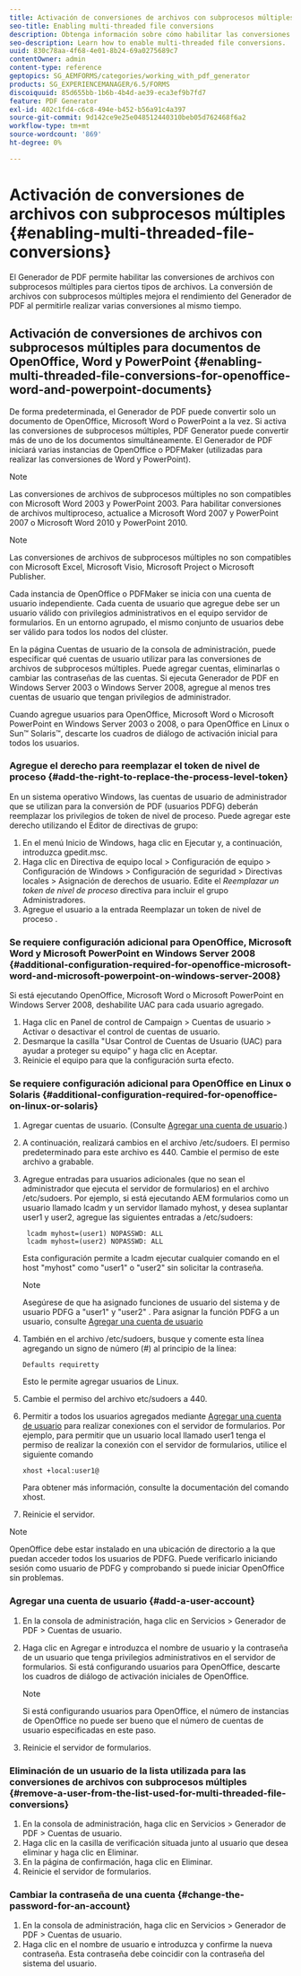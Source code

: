 ```yaml
---
title: Activación de conversiones de archivos con subprocesos múltiples
seo-title: Enabling multi-threaded file conversions
description: Obtenga información sobre cómo habilitar las conversiones de archivos con subprocesos múltiples.
seo-description: Learn how to enable multi-threaded file conversions.
uuid: 830c78aa-4f68-4e01-8b24-69a0275689c7
contentOwner: admin
content-type: reference
geptopics: SG_AEMFORMS/categories/working_with_pdf_generator
products: SG_EXPERIENCEMANAGER/6.5/FORMS
discoiquuid: 85d655bb-1b6b-4b4d-ae39-eca3ef9b7fd7
feature: PDF Generator
exl-id: 402c1fd4-c6c8-494e-b452-b56a91c4a397
source-git-commit: 9d142ce9e25e048512440310beb05d762468f6a2
workflow-type: tm+mt
source-wordcount: '869'
ht-degree: 0%

---
```


# Activación de conversiones de archivos con subprocesos múltiples {#enabling-multi-threaded-file-conversions}

El Generador de PDF permite habilitar las conversiones de archivos con subprocesos múltiples para ciertos tipos de archivos. La conversión de archivos con subprocesos múltiples mejora el rendimiento del Generador de PDF al permitirle realizar varias conversiones al mismo tiempo.

## Activación de conversiones de archivos con subprocesos múltiples para documentos de OpenOffice, Word y PowerPoint {#enabling-multi-threaded-file-conversions-for-openoffice-word-and-powerpoint-documents}

De forma predeterminada, el Generador de PDF puede convertir solo un documento de OpenOffice, Microsoft Word o PowerPoint a la vez. Si activa las conversiones de subprocesos múltiples, PDF Generator puede convertir más de uno de los documentos simultáneamente. El Generador de PDF iniciará varias instancias de OpenOffice o PDFMaker (utilizadas para realizar las conversiones de Word y PowerPoint).

>[!NOTE]
>
>Las conversiones de archivos de subprocesos múltiples no son compatibles con Microsoft Word 2003 y PowerPoint 2003. Para habilitar conversiones de archivos multiproceso, actualice a Microsoft Word 2007 y PowerPoint 2007 o Microsoft Word 2010 y PowerPoint 2010.

>[!NOTE]
>
>Las conversiones de archivos de subprocesos múltiples no son compatibles con Microsoft Excel, Microsoft Visio, Microsoft Project o Microsoft Publisher.

Cada instancia de OpenOffice o PDFMaker se inicia con una cuenta de usuario independiente. Cada cuenta de usuario que agregue debe ser un usuario válido con privilegios administrativos en el equipo servidor de formularios. En un entorno agrupado, el mismo conjunto de usuarios debe ser válido para todos los nodos del clúster.

En la página Cuentas de usuario de la consola de administración, puede especificar qué cuentas de usuario utilizar para las conversiones de archivos de subprocesos múltiples. Puede agregar cuentas, eliminarlas o cambiar las contraseñas de las cuentas. Si ejecuta Generador de PDF en Windows Server 2003 o Windows Server 2008, agregue al menos tres cuentas de usuario que tengan privilegios de administrador.

Cuando agregue usuarios para OpenOffice, Microsoft Word o Microsoft PowerPoint en Windows Server 2003 o 2008, o para OpenOffice en Linux o Sun™ Solaris™, descarte los cuadros de diálogo de activación inicial para todos los usuarios.

### Agregue el derecho para reemplazar el token de nivel de proceso {#add-the-right-to-replace-the-process-level-token}

En un sistema operativo Windows, las cuentas de usuario de administrador que se utilizan para la conversión de PDF (usuarios PDFG) deberán reemplazar los privilegios de token de nivel de proceso. Puede agregar este derecho utilizando el Editor de directivas de grupo:

1. En el menú Inicio de Windows, haga clic en Ejecutar y, a continuación, introduzca gpedit.msc.
1. Haga clic en Directiva de equipo local > Configuración de equipo > Configuración de Windows > Configuración de seguridad > Directivas locales > Asignación de derechos de usuario. Edite el *Reemplazar un token de nivel de proceso* directiva para incluir el grupo Administradores.
1. Agregue el usuario a la entrada Reemplazar un token de nivel de proceso .

### Se requiere configuración adicional para OpenOffice, Microsoft Word y Microsoft PowerPoint en Windows Server 2008 {#additional-configuration-required-for-openoffice-microsoft-word-and-microsoft-powerpoint-on-windows-server-2008}

Si está ejecutando OpenOffice, Microsoft Word o Microsoft PowerPoint en Windows Server 2008, deshabilite UAC para cada usuario agregado.

1. Haga clic en Panel de control de Campaign > Cuentas de usuario > Activar o desactivar el control de cuentas de usuario.
1. Desmarque la casilla &quot;Usar Control de Cuentas de Usuario (UAC) para ayudar a proteger su equipo&quot; y haga clic en Aceptar.
1. Reinicie el equipo para que la configuración surta efecto.

### Se requiere configuración adicional para OpenOffice en Linux o Solaris {#additional-configuration-required-for-openoffice-on-linux-or-solaris}

1. Agregar cuentas de usuario. (Consulte [Agregar una cuenta de usuario](enabling-multi-threaded-file-conversions.md#add-a-user-account).)
1. A continuación, realizará cambios en el archivo /etc/sudoers. El permiso predeterminado para este archivo es 440. Cambie el permiso de este archivo a grabable.
1. Agregue entradas para usuarios adicionales (que no sean el administrador que ejecuta el servidor de formularios) en el archivo /etc/sudoers. Por ejemplo, si está ejecutando AEM formularios como un usuario llamado lcadm y un servidor llamado myhost, y desea suplantar user1 y user2, agregue las siguientes entradas a /etc/sudoers:

   ```shell
    lcadm myhost=(user1) NOPASSWD: ALL
    lcadm myhost=(user2) NOPASSWD: ALL
   ```

   Esta configuración permite a lcadm ejecutar cualquier comando en el host &quot;myhost&quot; como &quot;user1&quot; o &quot;user2&quot; sin solicitar la contraseña.

   >[!NOTE]
   >
   >Asegúrese de que ha asignado funciones de usuario del sistema y de usuario PDFG a &quot;user1&quot; y &quot;user2&quot; . Para asignar la función PDFG a un usuario, consulte [Agregar una cuenta de usuario](enabling-multi-threaded-file-conversions.md#add-a-user-account)

1. También en el archivo /etc/sudoers, busque y comente esta línea agregando un signo de número (#) al principio de la línea:

   ```shell
   Defaults requiretty
   ```

   Esto le permite agregar usuarios de Linux.

1. Cambie el permiso del archivo etc/sudoers a 440.
1. Permitir a todos los usuarios agregados mediante [Agregar una cuenta de usuario](enabling-multi-threaded-file-conversions.md#add-a-user-account) para realizar conexiones con el servidor de formularios. Por ejemplo, para permitir que un usuario local llamado user1 tenga el permiso de realizar la conexión con el servidor de formularios, utilice el siguiente comando

   `xhost +local:user1@`

   Para obtener más información, consulte la documentación del comando xhost.

1. Reinicie el servidor.

>[!NOTE]
>
>OpenOffice debe estar instalado en una ubicación de directorio a la que puedan acceder todos los usuarios de PDFG. Puede verificarlo iniciando sesión como usuario de PDFG y comprobando si puede iniciar OpenOffice sin problemas.

### Agregar una cuenta de usuario {#add-a-user-account}

1. En la consola de administración, haga clic en Servicios > Generador de PDF > Cuentas de usuario.
1. Haga clic en Agregar e introduzca el nombre de usuario y la contraseña de un usuario que tenga privilegios administrativos en el servidor de formularios. Si está configurando usuarios para OpenOffice, descarte los cuadros de diálogo de activación iniciales de OpenOffice.

   >[!NOTE]
   >
   >Si está configurando usuarios para OpenOffice, el número de instancias de OpenOffice no puede ser bueno que el número de cuentas de usuario especificadas en este paso.

1. Reinicie el servidor de formularios.

### Eliminación de un usuario de la lista utilizada para las conversiones de archivos con subprocesos múltiples {#remove-a-user-from-the-list-used-for-multi-threaded-file-conversions}

1. En la consola de administración, haga clic en Servicios > Generador de PDF > Cuentas de usuario.
1. Haga clic en la casilla de verificación situada junto al usuario que desea eliminar y haga clic en Eliminar.
1. En la página de confirmación, haga clic en Eliminar.
1. Reinicie el servidor de formularios.

### Cambiar la contraseña de una cuenta {#change-the-password-for-an-account}

1. En la consola de administración, haga clic en Servicios > Generador de PDF > Cuentas de usuario.
1. Haga clic en el nombre de usuario e introduzca y confirme la nueva contraseña. Esta contraseña debe coincidir con la contraseña del sistema del usuario.

